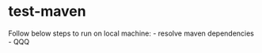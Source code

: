 # test-maven

Follow below steps to run on local machine: <incomplete>
	- resolve maven dependencies
	- QQQ